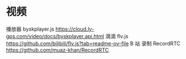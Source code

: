 # 视频

播放器
 byskplayer.js
  <https://cloud.ly-gps.com/video/docs/byskplayer.api.html>
  滴滴
 flv.js
  <https://github.com/bilibili/flv.js?tab=readme-ov-file>
  B 站
录制
 RecordRTC
  <https://github.com/muaz-khan/RecordRTC>
